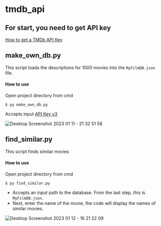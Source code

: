 # tmdb_api
## For start, you need to get API key
[How to get a TMDb API Key](https://docs.themeluxury.com/movieasap/getting-started/how-to-get-a-tmdb-api-key/)

## make_own_db.py
This script loads the descriptions for 1000 movies into the `MyFilmDB.json` file.

#### How to use
Open project directory from cmd
```
$ py make_own_db.py
```
Accepts input [API Key v3](https://www.themoviedb.org/settings/api)

![Desktop Screenshot 2023 01 11 - 21 32 51 58](https://user-images.githubusercontent.com/105148929/211833548-e08880eb-028e-45cb-8e69-8f1b3b925c40.png)

## find_similar.py
This script finds similar movies

#### How to use
Open project directory from cmd
```
$ py find_similar.py
```
- Accepts an input path to the database. From the last step, this is `MyFilmDB.json`.
- Next, enter the name of the movie, the code will display the names of similar movies.

![Desktop Screenshot 2023 01 12 - 16 21 22 09](https://user-images.githubusercontent.com/105148929/212028117-357cc3ec-923f-4288-93bb-ce459450d5f9.png)

